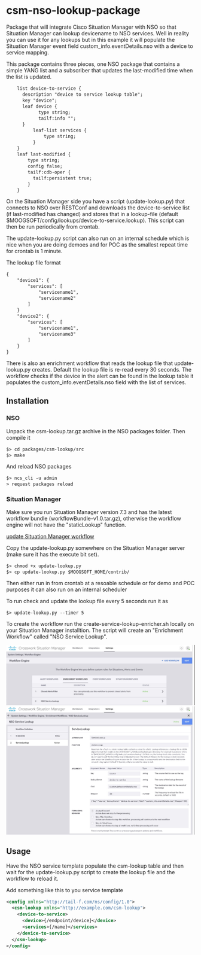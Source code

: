 # csm-nso-lookup-package

Package that will integrate Cisco Situation Manager with NSO so that Situation Manager can lookup devicename to NSO services. Well in reality you can use it for any lookups but in this example it will populate the Situation Manager event field custom_info.eventDetails.nso with a device to service mapping.

This package contains three pieces, one NSO package that contains a simple YANG list and a subscriber that updates the last-modified time when the list is updated.

```
    list device-to-service {
      description "device to service lookup table";
      key "device";
      leaf device {
            type string;
            tailf:info "";
      }
          leaf-list services {
              type string;
          }
    }
    leaf last-modified {
        type string;
        config false;
        tailf:cdb-oper {
          tailf:persistent true;
        }
    }
```

On the Situation Manager side you have a script (update-lookup.py) that connects to NSO over RESTConf and downloads the device-to-service list (if last-modified has changed) and stores that in a lookup-file (default $MOOGSOFT/config/lookups/device-to-service.lookup). This script can then be run periodically from crontab.

The update-lookup.py script can also run on an internal schedule which is nice when you are doing demoes and for POC as the smallest repeat time for crontab is 1 minute.

The lookup file format

```
{
    "device1": {
        "services": [
            "servicename1",
            "servicename2"
        ]
    }
    "device2": {
        "services": [
            "servicename1",
            "servicename3"
        ]
    }
}
```

There is also an enrichment workflow that reads the lookup file that update-lookup.py creates. Default the lookup file is re-read every 30 seconds. The workflow checks if the device in the alert can be found in the lookup table it populates the custom_info.eventDetails.nso field with the list of services.

## Installation

### NSO

Unpack the csm-lookup.tar.gz archive in the NSO packages folder. Then compile it

```
$> cd packages/csm-lookup/src
$> make
```

And reload NSO packages

```
$> ncs_cli -u admin
> request packages reload
```

### Situation Manager

Make sure you run Situation Manager version 7.3 and has the latest workflow bundle (workflowBundle-v1.0.tar.gz), otherwise the workflow engine will not have the "staticLookup" function.

[update Situation Manager workflow](https://docs.moogsoft.com/en/update-the-workflow-engine.html)

Copy the update-lookup.py somewhere on the Situation Manager server (make sure it has the execute bit set).

```
$> chmod +x update-lookup.py
$> cp update-lookup.py $MOOGSOFT_HOME/contrib/
```

Then either run in from crontab at a resoable schedule or for demo and POC purposes it can also run on an internal scheduler

To run check and update the lookup file every 5 seconds run it as

```
$> update-lookup.py --timer 5
```

To create the workflow run the create-service-lookup-enricher.sh locally on your Situation Manager installtion. The script will create an "Enrichment Workflow" called "NSO Service Lookup".

![workflow1](/workflow1.jpg)
![workflow2](/workflow2.jpg)

## Usage

Have the NSO service template populate the csm-lookup table and then wait for the update-lookup.py script to create the lookup file and the workflow to reload it.

Add something like this to you service template

```xml
<config xmlns="http://tail-f.com/ns/config/1.0">
  <csm-lookup xmlns="http://example.com/csm-lookup">
    <device-to-service>
      <device>{/endpoint/device}</device>
      <services>{/name}</services>
    </device-to-service>
  </csm-lookup>
</config>
```
